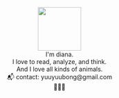 <div id="header" align="center">
  <img src="https://media.giphy.com/media/G74LKP9zsfLInmz3H6/giphy.gif" width="100"/>
</div>


<div align = "center">
I'm diana. <br/>
I love to read, analyze, and think. <br/>
And I love all kinds of animals.<br/>
📬 contact: yuuyuubong@gmail.com<br/>
🐎🐎🐎
<br/>
 

